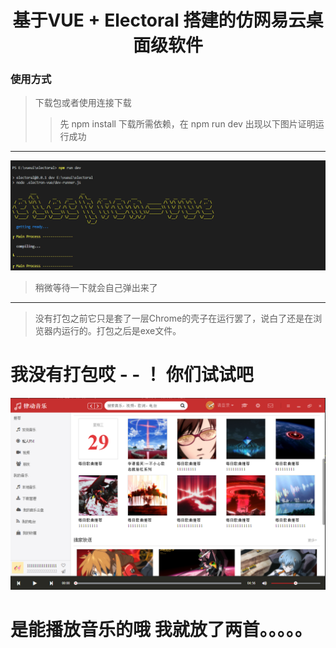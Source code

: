 # <center>基于VUE + Electoral 搭建的仿网易云桌面级软件</center>
### 使用方式
>下载包或者使用连接下载
>>先 npm install 下载所需依赖，在 npm run dev 出现以下图片证明运行成功
*****
![成功](./static/2019-05-29_170135.png '图片title')
>稍微等待一下就会自己弹出来了
*****
>没有打包之前它只是套了一层Chrome的壳子在运行罢了，说白了还是在浏览器内运行的。打包之后是exe文件。

# 我没有打包哎    - - ！ 你们试试吧 

![样子是这个样子的](./static/2019-05-29_171238.png '图片title')

# 是能播放音乐的哦 我就放了两首。。。。。
